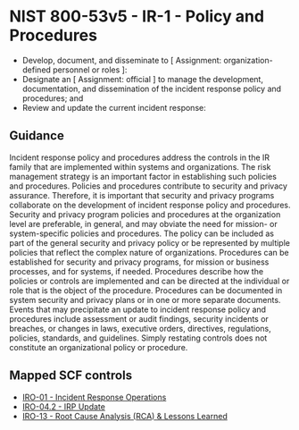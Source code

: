 # NIST 800-53v5 - IR-1 - Policy and Procedures
- Develop, document, and disseminate to \[ Assignment: organization-defined personnel or roles \]:
- Designate an \[ Assignment: official \] to manage the development, documentation, and dissemination of the incident response policy and procedures; and
- Review and update the current incident response:
## Guidance
Incident response policy and procedures address the controls in the IR family that are implemented within systems and organizations. The risk management strategy is an important factor in establishing such policies and procedures. Policies and procedures contribute to security and privacy assurance. Therefore, it is important that security and privacy programs collaborate on the development of incident response policy and procedures. Security and privacy program policies and procedures at the organization level are preferable, in general, and may obviate the need for mission- or system-specific policies and procedures. The policy can be included as part of the general security and privacy policy or be represented by multiple policies that reflect the complex nature of organizations. Procedures can be established for security and privacy programs, for mission or business processes, and for systems, if needed. Procedures describe how the policies or controls are implemented and can be directed at the individual or role that is the object of the procedure. Procedures can be documented in system security and privacy plans or in one or more separate documents. Events that may precipitate an update to incident response policy and procedures include assessment or audit findings, security incidents or breaches, or changes in laws, executive orders, directives, regulations, policies, standards, and guidelines. Simply restating controls does not constitute an organizational policy or procedure.
## Mapped SCF controls
- [IRO-01 - Incident Response Operations](../scf/iro-01-incidentresponseoperations.md)
- [IRO-04.2 - IRP Update](../scf/iro-042-irpupdate.md)
- [IRO-13 - Root Cause Analysis (RCA) & Lessons Learned](../scf/iro-13-rootcauseanalysis(rca)&lessonslearned.md)